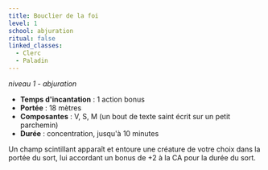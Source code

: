 ```yaml
---
title: Bouclier de la foi
level: 1
school: abjuration
ritual: false
linked_classes:
  - Clerc
  - Paladin
---
```

*niveau 1 - abjuration*

- **Temps d'incantation** : 1 action bonus
- **Portée** : 18 mètres
- **Composantes** : V, S, M (un bout de texte saint écrit sur un petit parchemin)
- **Durée** : concentration, jusqu'à 10 minutes

Un champ scintillant apparaît et entoure une créature de votre choix dans la portée du sort, lui accordant un bonus de +2 à la CA pour la durée du sort.